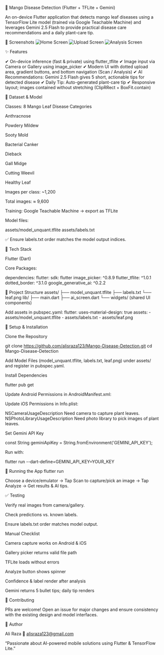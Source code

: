 🍃 Mango Disease Detection (Flutter + TFLite + Gemini)

An on-device Flutter application that detects mango leaf diseases using a TensorFlow Lite model (trained via Google Teachable Machine) and leverages Gemini 2.5 Flash to provide practical disease care recommendations and a daily plant-care tip.

📸 Screenshots
![Home Screen](screenshots/home.png)
![Upload Screen](screenshots/docs/upload.png)
![Analysis Screen](screenshots/analysis.png)

✨ Features

✔ On-device inference (fast & private) using flutter_tflite
✔ Image input via Camera or Gallery using image_picker
✔ Modern UI with dotted upload area, gradient buttons, and bottom navigation (Scan / Analysis)
✔ AI Recommendations: Gemini 2.5 Flash gives 5 short, actionable tips for detected disease
✔ Daily Tip: Auto-generated plant-care tip
✔ Responsive layout; images contained without stretching (ClipRRect + BoxFit.contain)

🧪 Dataset & Model

Classes: 8 Mango Leaf Disease Categories

Anthracnose

Powdery Mildew

Sooty Mold

Bacterial Canker

Dieback

Gall Midge

Cutting Weevil

Healthy Leaf

Images per class: ~1,200

Total images: ≈ 9,600

Training: Google Teachable Machine → export as TFLite

Model files:

assets/model_unquant.tflite
assets/labels.txt


✅ Ensure labels.txt order matches the model output indices.

📱 Tech Stack

Flutter (Dart)

Core Packages:

dependencies:
  flutter:
    sdk: flutter
  image_picker: ^0.8.9
  flutter_tflite: ^1.0.1
  dotted_border: ^3.1.0
  google_generative_ai: ^0.2.2

📂 Project Structure
assets/
  ├── model_unquant.tflite
  ├── labels.txt
  └── leaf.png
lib/
  ├── main.dart
  ├── ai_screen.dart
  └── widgets/ (shared UI components)

Add assets in pubspec.yaml:
flutter:
  uses-material-design: true
  assets:
    - assets/model_unquant.tflite
    - assets/labels.txt
    - assets/leaf.png

🔧 Setup & Installation

Clone the Repository

git clone https://github.com/alisraza123/Mango-Disease-Detection.git
cd Mango-Disease-Detection


Add Model Files (model_unquant.tflite, labels.txt, leaf.png) under assets/ and register in pubspec.yaml.

Install Dependencies

flutter pub get


Update Android Permissions in AndroidManifest.xml:

<uses-permission android:name="android.permission.CAMERA" />
<uses-permission android:name="android.permission.READ_MEDIA_IMAGES" />
<uses-permission android:name="android.permission.READ_EXTERNAL_STORAGE" />


Update iOS Permissions in Info.plist:

<key>NSCameraUsageDescription</key>
<string>Need camera to capture plant leaves.</string>
<key>NSPhotoLibraryUsageDescription</key>
<string>Need photo library to pick images of plant leaves.</string>


Set Gemini API Key

const String geminiApiKey = String.fromEnvironment('GEMINI_API_KEY');


Run with:

flutter run --dart-define=GEMINI_API_KEY=YOUR_KEY

🚀 Running the App
flutter run


Choose a device/emulator → Tap Scan to capture/pick an image → Tap Analyze → Get results & AI tips.

✅ Testing

Verify real images from camera/gallery.

Check predictions vs. known labels.

Ensure labels.txt order matches model output.

Manual Checklist

 Camera capture works on Android & iOS

 Gallery picker returns valid file path

 TFLite loads without errors

 Analyze button shows spinner

 Confidence & label render after analysis

 Gemini returns 5 bullet tips; daily tip renders

🤝 Contributing

PRs are welcome! Open an issue for major changes and ensure consistency with the existing design and model interfaces.

👤 Author

Ali Raza
📧 alisraza123@gmail.com

“Passionate about AI-powered mobile solutions using Flutter & TensorFlow Lite.”
